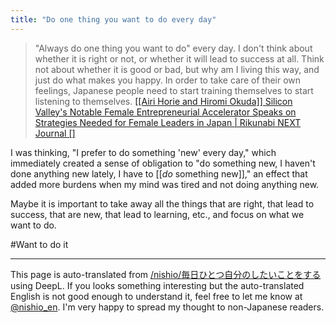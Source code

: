 ```yaml
---
title: "Do one thing you want to do every day"
---
```


> "Always do one thing you want to do" every day. I don't think about whether it is right or not, or whether it will lead to success at all. Think not about whether it is good or bad, but why am I living this way, and just do what makes you happy. In order to take care of their own feelings, Japanese people need to start training themselves to start listening to themselves.
[[[Airi Horie and Hiromi Okuda]] Silicon Valley's Notable Female Entrepreneurial Accelerator Speaks on Strategies Needed for Female Leaders in Japan | Rikunabi NEXT Journal []](https://next.rikunabi.com/journal/20160518_1/)

I was thinking, "I prefer to do something 'new' every day," which immediately created a sense of obligation to "do something new, I haven't done anything new lately, I have to [[*do* something new]]," an effect that added more burdens when my mind was tired and not doing anything new.

Maybe it is important to take away all the things that are right, that lead to success, that are new, that lead to learning, etc., and focus on what we want to do.

#Want to do it

---
This page is auto-translated from [/nishio/毎日ひとつ自分のしたいことをする](https://scrapbox.io/nishio/毎日ひとつ自分のしたいことをする) using DeepL. If you looks something interesting but the auto-translated English is not good enough to understand it, feel free to let me know at [@nishio_en](https://twitter.com/nishio_en). I'm very happy to spread my thought to non-Japanese readers.